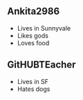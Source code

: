 ## Ankita2986

- Lives in Sunnyvale
- Likes gods
- Loves food

## GitHUBTEacher

- Lives in SF
- Hates dogs
